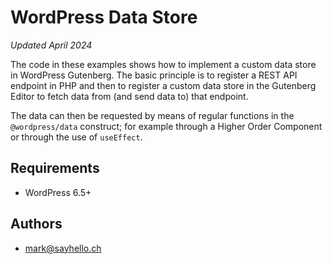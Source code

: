 # WordPress Data Store

*Updated April 2024*

The code in these examples shows how to implement a custom data store in WordPress Gutenberg. The 
basic principle is to register a REST API endpoint in PHP and then to register a custom data store 
in the Gutenberg Editor to fetch data from (and send data to) that endpoint.

The data can then be requested by means of regular functions in the `@wordpress/data` construct; 
for example through a Higher Order Component or through the use of `useEffect`.

## Requirements

- WordPress 6.5+

## Authors

- mark@sayhello.ch
